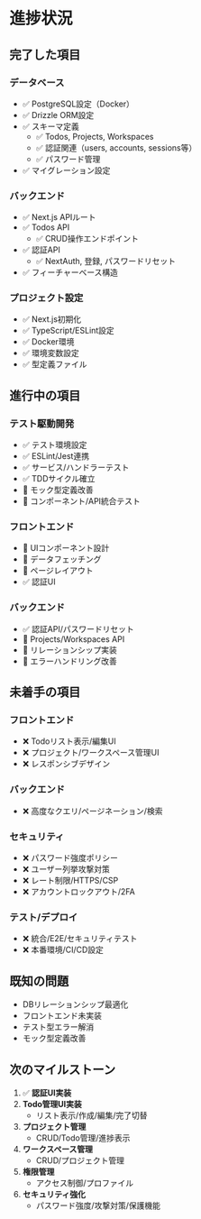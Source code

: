 # 進捗状況

## 完了した項目

### データベース
- ✅ PostgreSQL設定（Docker）
- ✅ Drizzle ORM設定
- ✅ スキーマ定義
  - ✅ Todos, Projects, Workspaces
  - ✅ 認証関連（users, accounts, sessions等）
  - ✅ パスワード管理
- ✅ マイグレーション設定

### バックエンド
- ✅ Next.js APIルート
- ✅ Todos API
  - ✅ CRUD操作エンドポイント
- ✅ 認証API
  - ✅ NextAuth, 登録, パスワードリセット
- ✅ フィーチャーベース構造

### プロジェクト設定
- ✅ Next.js初期化
- ✅ TypeScript/ESLint設定
- ✅ Docker環境
- ✅ 環境変数設定
- ✅ 型定義ファイル

## 進行中の項目

### テスト駆動開発
- ✅ テスト環境設定
- ✅ ESLint/Jest連携
- ✅ サービス/ハンドラーテスト
- ✅ TDDサイクル確立
- 🔄 モック型定義改善
- 🔄 コンポーネント/API統合テスト

### フロントエンド
- 🔄 UIコンポーネント設計
- 🔄 データフェッチング
- 🔄 ページレイアウト
- ✅ 認証UI

### バックエンド
- ✅ 認証API/パスワードリセット
- 🔄 Projects/Workspaces API
- 🔄 リレーションシップ実装
- 🔄 エラーハンドリング改善

## 未着手の項目

### フロントエンド
- ❌ Todoリスト表示/編集UI
- ❌ プロジェクト/ワークスペース管理UI
- ❌ レスポンシブデザイン

### バックエンド
- ❌ 高度なクエリ/ページネーション/検索

### セキュリティ
- ❌ パスワード強度ポリシー
- ❌ ユーザー列挙攻撃対策
- ❌ レート制限/HTTPS/CSP
- ❌ アカウントロックアウト/2FA

### テスト/デプロイ
- ❌ 統合/E2E/セキュリティテスト
- ❌ 本番環境/CI/CD設定

## 既知の問題
- DBリレーションシップ最適化
- フロントエンド未実装
- テスト型エラー解消
- モック型定義改善

## 次のマイルストーン
1. ✅ **認証UI実装**
2. **Todo管理UI実装**
   - リスト表示/作成/編集/完了切替
3. **プロジェクト管理**
   - CRUD/Todo管理/進捗表示
4. **ワークスペース管理**
   - CRUD/プロジェクト管理
5. **権限管理**
   - アクセス制御/プロファイル
6. **セキュリティ強化**
   - パスワード強度/攻撃対策/保護機能
